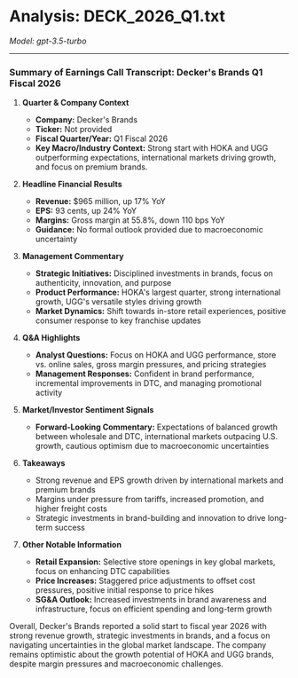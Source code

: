 # Analysis: DECK_2026_Q1.txt

*Model: gpt-3.5-turbo*

---

### Summary of Earnings Call Transcript: Decker's Brands Q1 Fiscal 2026

1. **Quarter & Company Context**
   - **Company:** Decker's Brands
   - **Ticker:** Not provided
   - **Fiscal Quarter/Year:** Q1 Fiscal 2026
   - **Key Macro/Industry Context:** Strong start with HOKA and UGG outperforming expectations, international markets driving growth, and focus on premium brands.

2. **Headline Financial Results**
   - **Revenue:** $965 million, up 17% YoY
   - **EPS:** 93 cents, up 24% YoY
   - **Margins:** Gross margin at 55.8%, down 110 bps YoY
   - **Guidance:** No formal outlook provided due to macroeconomic uncertainty

3. **Management Commentary**
   - **Strategic Initiatives:** Disciplined investments in brands, focus on authenticity, innovation, and purpose
   - **Product Performance:** HOKA's largest quarter, strong international growth, UGG's versatile styles driving growth
   - **Market Dynamics:** Shift towards in-store retail experiences, positive consumer response to key franchise updates

4. **Q&A Highlights**
   - **Analyst Questions:** Focus on HOKA and UGG performance, store vs. online sales, gross margin pressures, and pricing strategies
   - **Management Responses:** Confident in brand performance, incremental improvements in DTC, and managing promotional activity

5. **Market/Investor Sentiment Signals**
   - **Forward-Looking Commentary:** Expectations of balanced growth between wholesale and DTC, international markets outpacing U.S. growth, cautious optimism due to macroeconomic uncertainties

6. **Takeaways**
   - Strong revenue and EPS growth driven by international markets and premium brands
   - Margins under pressure from tariffs, increased promotion, and higher freight costs
   - Strategic investments in brand-building and innovation to drive long-term success

7. **Other Notable Information**
   - **Retail Expansion:** Selective store openings in key global markets, focus on enhancing DTC capabilities
   - **Price Increases:** Staggered price adjustments to offset cost pressures, positive initial response to price hikes
   - **SG&A Outlook:** Increased investments in brand awareness and infrastructure, focus on efficient spending and long-term growth

Overall, Decker's Brands reported a solid start to fiscal year 2026 with strong revenue growth, strategic investments in brands, and a focus on navigating uncertainties in the global market landscape. The company remains optimistic about the growth potential of HOKA and UGG brands, despite margin pressures and macroeconomic challenges.